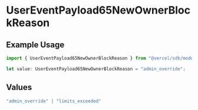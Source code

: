 # UserEventPayload65NewOwnerBlockReason

## Example Usage

```typescript
import { UserEventPayload65NewOwnerBlockReason } from "@vercel/sdk/models/userevent.js";

let value: UserEventPayload65NewOwnerBlockReason = "admin_override";
```

## Values

```typescript
"admin_override" | "limits_exceeded"
```